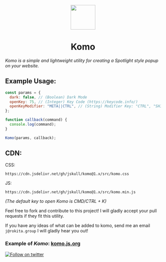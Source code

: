 <p align="center"><img src="https://raw.githubusercontent.com/jskull/komo/main/docs/assets/komo-icon.svg" width="80px"></p>
<h1 align="center">Komo</h1>

_Komo is a simple and lightweight utility for creating a Spotlight style popup on your website._

## Example Usage:

```js
const params = {
  dark: false, // (Boolean) Dark Mode
  openKey: 75, // (Integer) Key Code (https://keycode.info/)
  openKeyModifier: "META||CTRL", // (String) Modifier Key: "CTRL", "SHIFT", "META", "META||CTRL", ""
};

function callback(command) {
  console.log(command);
}

Komo(params, callback);
```

## CDN:

CSS:

```
https://cdn.jsdelivr.net/gh/jskull/komo@1.x/src/komo.css
```

JS:

```
https://cdn.jsdelivr.net/gh/jskull/komo@1.x/src/komo.min.js
```

_(The default key to open Komo is CMD/CTRL + K)_

Feel free to fork and contribute to this project! I will gladly accept your pull requests if they fit this utility.

If you have any ideas of what can be added to komo, send me an email `j@rokita.group` I will gladly hear you out!

### Example of _Komo_: [komo.js.org](https://komo.js.org)

<p align="left">
  <a href="https://twitter.com/johnyrokita"><img src="https://img.shields.io/twitter/follow/johnyrokita.svg?label=Twitter" alt="Follow on twitter"></a>
</p>
